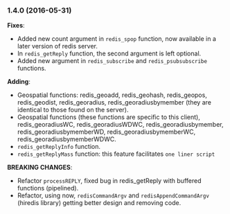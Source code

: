 ### 1.4.0 (2016-05-31)

**Fixes**:

* Added new count argument in `redis_spop` function, now available in a later version of redis server.    
* In `redis_getReply` function, the second argument is left optional.     
* Added new argument in `redis_subscribe` and `redis_psubsubscribe` functions.     

**Adding**:

* Geospatial functions: redis_geoadd, redis_geohash, redis_geopos, redis_geodist, redis_georadius, redis_georadiusbymember (they are identical to those found on the server).    
* Geospatial functions (these functions are specific to this client), redis_georadiusWC, redis_georadiusWDWC, redis_georadiusbymember, redis_georadiusbymemberWD, redis_georadiusbymemberWC, redis_georadiusbymemberWDWC.  
* `redis_getReplyInfo` function.
* `redis_getReplyMass` function: this feature facilitates `one liner script`

**BREAKING CHANGES**:

* Refactor `processREPLY`, fixed bug in redis_getReply with buffered functions (pipelined).
* Refactor, using now,  `redisCommandArgv` and `redisAppendCommandArgv` (hiredis library) getting better design and removing code.

